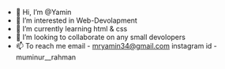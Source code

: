 - 👋 Hi, I’m @Yamin
- 👀 I’m interested in Web-Devolapment
- 🌱 I’m currently learning html & css
- 💞️ I’m looking to collaborate on any small devolopers
- 📫 To reach me email - mryamin34@gmail.com  instagram id - muminur__rahman 

<!---
Yamin-Bot/Yamin-Bot is a ✨ special ✨ repository because its `README.md` (this file) appears on your GitHub profile.
You can click the Preview link to take a look at your changes.
--->
